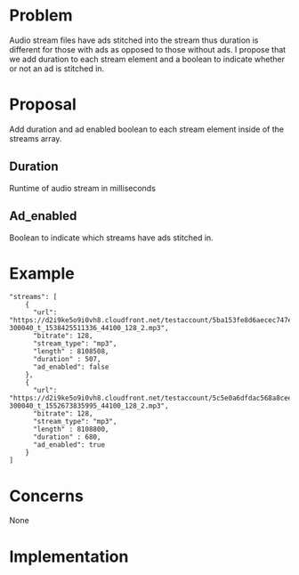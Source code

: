# Problem

Audio stream files have ads stitched into the stream thus duration is different for those with ads as opposed to those without ads. I propose that we add duration to each stream element and a boolean to indicate whether or not an ad is stitched in.


# Proposal

Add duration and ad enabled boolean to each stream element inside of the streams array.


## Duration

Runtime of audio stream in milliseconds

## Ad_enabled

Boolean to indicate which streams have ads stitched in.


# Example

```
"streams": [
    {
      "url": "https://d2i9ke5o9i0vh8.cloudfront.net/testaccount/5ba153fe8d6aecec747e2914/20181001/5bb27e6fa3ac3e1b0371ffd6/5bb282a3e4b08410ba4c95d5_1351620000001-300040_t_1538425511336_44100_128_2.mp3",
      "bitrate": 128,
      "stream_type": "mp3",
      "length" : 8108508,
      "duration" : 507,
      "ad_enabled": false
    },
    {
      "url": "https://d2i9ke5o9i0vh8.cloudfront.net/testaccount/5c5e0a6dfdac568a8cee7c06/20190315/5c8bd7908d6ac5d5647d0061/5c8bec2652faff0009a69fdd_1351620000001-300040_t_1552673835995_44100_128_2.mp3",
      "bitrate": 128,
      "stream_type": "mp3",
      "length" : 8108800,
      "duration" : 680,
      "ad_enabled": true
    }
]

```

# Concerns

None

# Implementation


